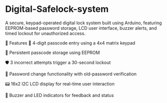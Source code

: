 # Digital-Safelock-system
A secure, keypad-operated digital lock system built using Arduino, featuring EEPROM-based password storage, LCD user interface, buzzer alerts, and timed lockout for unauthorized access.

📌 Features
🔢 4-digit passcode entry using a 4x4 matrix keypad

💾 Persistent passcode storage using EEPROM

🛡️ 3 incorrect attempts trigger a 30-second lockout

🔁 Password change functionality with old-password verification

📟 16x2 I2C LCD display for real-time user interaction

🔔 Buzzer and LED indicators for feedback and status
